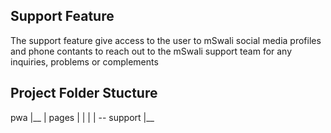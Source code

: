 ## Support Feature
The support feature give access to the user to mSwali social media profiles and phone contants to reach out to the mSwali support team for any inquiries, problems or complements

## Project Folder Stucture 
pwa
|__
|   pages
|    |
|    | -- support
|__       
